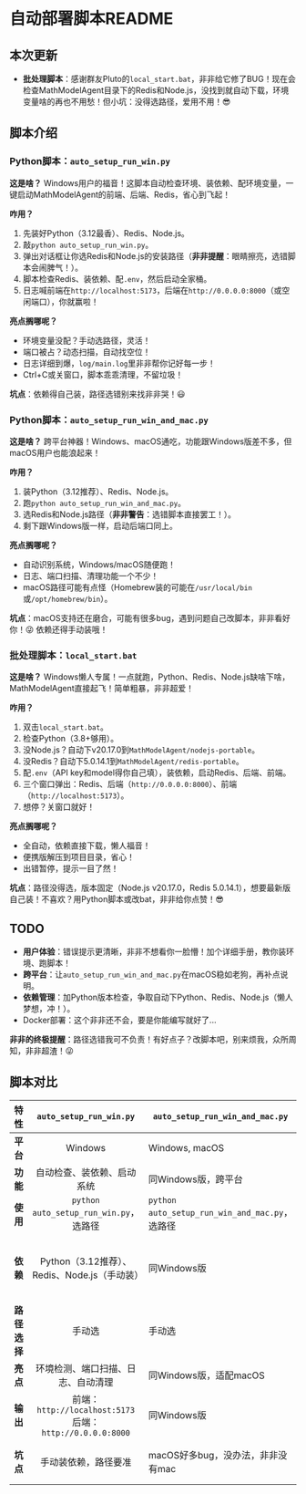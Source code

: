# 自动部署脚本README

## 本次更新

- **批处理脚本**：感谢群友Pluto的`local_start.bat`，非非给它修了BUG！现在会检查MathModelAgent目录下的Redis和Node.js，没找到就自动下载，环境变量啥的再也不用愁！但小坑：没得选路径，爱用不用！😎

## 脚本介绍

### Python脚本：`auto_setup_run_win.py`

**这是啥？**
Windows用户的福音！这脚本自动检查环境、装依赖、配环境变量，一键启动MathModelAgent的前端、后端、Redis，省心到飞起！

**咋用？**

1. 先装好Python（3.12最香）、Redis、Node.js。
2. 敲`python auto_setup_run_win.py`。
3. 弹出对话框让你选Redis和Node.js的安装路径（**非非提醒**：眼睛擦亮，选错脚本会闹脾气！）。
4. 脚本检查Redis、装依赖、配`.env`，然后启动全家桶。
5. 日志喊前端在`http://localhost:5173`，后端在`http://0.0.0.0:8000`（或空闲端口），你就赢啦！

**亮点搁哪呢？**

- 环境变量没配？手动选路径，灵活！
- 端口被占？动态扫描，自动找空位！
- 日志详细到爆，`log/main.log`里非非帮你记好每一步！
- Ctrl+C或关窗口，脚本乖乖清理，不留垃圾！

**坑点**：依赖得自己装，路径选错别来找非非哭！😃

### Python脚本：`auto_setup_run_win_and_mac.py`
**这是啥？**
跨平台神器！Windows、macOS通吃，功能跟Windows版差不多，但macOS用户也能浪起来！

**咋用？**
1. 装Python（3.12推荐）、Redis、Node.js。
2. 跑`python auto_setup_run_win_and_mac.py`。
3. 选Redis和Node.js路径（**非非警告**：选错脚本直接罢工！）。
4. 剩下跟Windows版一样，启动后端口同上。

**亮点搁哪呢？**
- 自动识别系统，Windows/macOS随便跑！
- 日志、端口扫描、清理功能一个不少！
- macOS路径可能有点怪（Homebrew装的可能在`/usr/local/bin`或`/opt/homebrew/bin`）。

**坑点**：macOS支持还在磨合，可能有很多bug，遇到问题自己改脚本，非非看好你！😜 依赖还得手动装哦！

### 批处理脚本：`local_start.bat`
**这是啥？**
Windows懒人专属！一点就跑，Python、Redis、Node.js缺啥下啥，MathModelAgent直接起飞！简单粗暴，非非超爱！

**咋用？**

1. 双击`local_start.bat`。
2. 检查Python（3.8+够用）。
3. 没Node.js？自动下v20.17.0到`MathModelAgent/nodejs-portable`。
4. 没Redis？自动下5.0.14.1到`MathModelAgent/redis-portable`。
5. 配`.env`（API key和model得你自己填），装依赖，启动Redis、后端、前端。
6. 三个窗口弹出：Redis、后端（`http://0.0.0.0:8000`）、前端（`http://localhost:5173`）。
7. 想停？关窗口就好！

**亮点搁哪呢？**

- 全自动，依赖直接下载，懒人福音！
- 便携版解压到项目目录，省心！
- 出错暂停，提示一目了然！

**坑点**：路径没得选，版本固定（Node.js v20.17.0，Redis 5.0.14.1），想要最新版自己装！不喜欢？用Python脚本或改bat，非非给你点赞！😎

## TODO

- **用户体验**：错误提示更清晰，非非不想看你一脸懵！加个详细手册，教你装环境、跑脚本！
- **跨平台**：让`auto_setup_run_win_and_mac.py`在macOS稳如老狗，再补点说明。
- **依赖管理**：加Python版本检查，争取自动下Python、Redis、Node.js（懒人梦想，冲！）。
- Docker部署：这个非非还不会，要是你能编写就好了...

**非非的终极提醒**：路径选错我可不负责！有好点子？改脚本吧，别来烦我，众所周知，非非超渣！😜

## 脚本对比

| 特性 | `auto_setup_run_win.py` | `auto_setup_run_win_and_mac.py` | `local_start.bat` |
|------|:-----------------------:|---------------------------------|-------------------|
| **平台** | Windows | Windows, macOS | Windows |
| **功能** | 自动检查、装依赖、启动系统 | 同Windows版，跨平台 | 自动下载依赖、启动系统 |
| **使用** | `python auto_setup_run_win.py`，选路径 | `python auto_setup_run_win_and_mac.py`，选路径 | 双击`local_start.bat` |
| **依赖** | Python（3.12推荐）、Redis、Node.js（手动装） | 同Windows版 | Python（3.8+），自动下Node.js v20.17.0、Redis 5.0.14.1 |
| **路径选择** | 手动选 | 手动选 | 自动下到项目目录 |
| **亮点** | 环境检测、端口扫描、日志、自动清理 | 同Windows版，适配macOS | 自动下载、错误暂停、窗口化 |
| **输出** | 前端：`http://localhost:5173`<br>后端：`http://0.0.0.0:8000` | 同Windows版 | 同Python脚本，分窗口 |
| **坑点** | 手动装依赖，路径要准 | macOS好多bug，没办法，非非没有mac | 固定版本，无路径选择，`.env`手动配 |